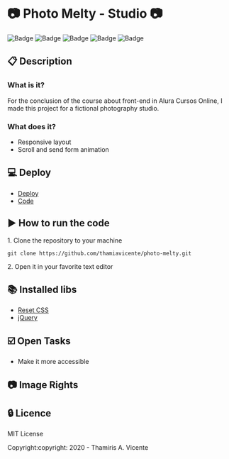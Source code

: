 # :camera: Photo Melty - Studio :camera:

![Badge](https://img.shields.io/static/v1?label=Status&message=Conclued&color=brigthgreen&style=flat)
![Badge](https://img.shields.io/static/v1?label=Licence&message=MIT&color=blueviolet&style=flat)
![Badge](https://img.shields.io/static/v1?label=Language&message=HTML%205&color=red&style=flat)
![Badge](https://img.shields.io/static/v1?label=Language&message=CSS%203&color=orange&style=flat)
![Badge](https://img.shields.io/static/v1?label=Language&message=JavaScript&color=yellow&style=flat&)

## :clipboard: Description
### What is it?
<p>For the conclusion of the course about front-end in Alura Cursos Online, I made this project for a fictional photography studio.</p>

### What does it?
- Responsive layout
- Scroll and send form animation

## :computer: Deploy
- [Deploy](https://thamiavicente.github.io/photo-melty/)
- [Code](https://github.com/thamiavicente/photo-melty)

## :arrow_forward: How to run the code
<p>1. Clone the repository to your machine</p>

```
git clone https://github.com/thamiavicente/photo-melty.git
```
<p>2. Open it in your favorite text editor</p>

## :books: Installed libs
- [Reset CSS](http://meyerweb.com/eric/tools/css/reset/)
- [jQuery](https://jquery.com/)

## :ballot_box_with_check: Open Tasks
- Make it more accessible

## :camera: Image Rights


## :lock: Licence
<p>MIT License</p>
<p>Copyright:copyright: 2020 - Thamiris A. Vicente</p>
